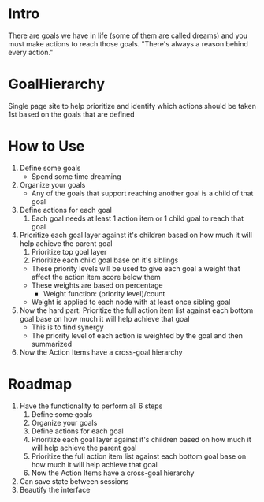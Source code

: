 # Intro
There are goals we have in life (some of them are called dreams) and you must make actions to reach those goals.  "There's always a reason behind every action."

# GoalHierarchy
Single page site to help prioritize and identify which actions should be taken 1st based on the goals that are defined

# How to Use
1. Define some goals
	- Spend some time dreaming
2. Organize your goals
	- Any of the goals that support reaching another goal is a child of that goal
3. Define actions for each goal
	1. Each goal needs at least 1 action item or 1 child goal to reach that goal
4. Prioritize each goal layer against it's children based on how much it will help achieve the parent goal
	1. Prioritize top goal layer
	2. Prioritize each child goal base on it's siblings
	- These priority levels will be used to give each goal a weight that affect the action item score below them
	- These weights are based on percentage
		- Weight function: (priority level)/count
	- Weight is applied to each node with at least once sibling goal
5. Now the hard part: Prioritize the full action item list against each bottom goal base on how much it will help achieve that goal
	- This is to find synergy
	- The priority level of each action is weighted by the goal and then summarized
6. Now the Action Items have a cross-goal hierarchy

# Roadmap
1. Have the functionality to perform all 6 steps
    1. ~~Define some goals~~
    2. Organize your goals
    3. Define actions for each goal
    4. Prioritize each goal layer against it's children based on how much it will help achieve the parent goal
    5. Prioritize the full action item list against each bottom goal base on how much it will help achieve that goal
    6. Now the Action Items have a cross-goal hierarchy
2. Can save state between sessions
3. Beautify the interface
